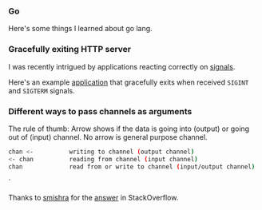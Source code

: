 ### Go

Here's some things I learned about go lang.

### Gracefully exiting HTTP server
I was recently intrigued by applications reacting correctly on [signals](https://en.wikipedia.org/wiki/Signal_(IPC)).

Here's an example [application](https://github.com/eshleebien/go-graceful-exit) that gracefully exits when received ```SIGINT``` and ```SIGTERM``` signals.

### Different ways to pass channels as arguments
The rule of thumb: Arrow shows if the data is going into (output) or going out of (input) channel. No arrow is general purpose channel.

```sh
chan <-          writing to channel (output channel)
<- chan          reading from channel (input channel)
chan             read from or write to channel (input/output channel)
```
`

Thanks to [smishra](https://stackoverflow.com/users/810687/smishra) for the [answer](https://stackoverflow.com/a/35759603/2591014) in StackOverflow.
